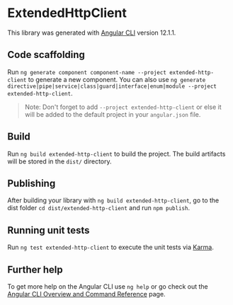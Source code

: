 # ExtendedHttpClient

This library was generated with [Angular CLI](https://github.com/angular/angular-cli) version 12.1.1.

## Code scaffolding

Run `ng generate component component-name --project extended-http-client` to generate a new component. You can also use `ng generate directive|pipe|service|class|guard|interface|enum|module --project extended-http-client`.
> Note: Don't forget to add `--project extended-http-client` or else it will be added to the default project in your `angular.json` file. 

## Build

Run `ng build extended-http-client` to build the project. The build artifacts will be stored in the `dist/` directory.

## Publishing

After building your library with `ng build extended-http-client`, go to the dist folder `cd dist/extended-http-client` and run `npm publish`.

## Running unit tests

Run `ng test extended-http-client` to execute the unit tests via [Karma](https://karma-runner.github.io).

## Further help

To get more help on the Angular CLI use `ng help` or go check out the [Angular CLI Overview and Command Reference](https://angular.io/cli) page.
